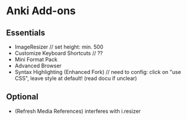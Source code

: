 # Anki Add-ons


## Essentials

* ImageResizer // set height: min. 500
* Customize Keyboard Shortcuts // ??
* Mini Format Pack
* Advanced Browser
* Syntax Highlighting (Enhanced Fork) // need to config: click on "use CSS", leave style at default! (read docu if unclear)

## Optional

* (Refresh Media References) interferes with i.resizer
